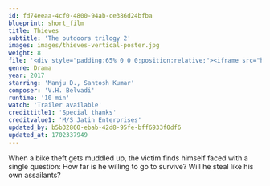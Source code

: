 ```yaml
---
id: fd74eeaa-4cf0-4800-94ab-ce386d24bfba
blueprint: short_film
title: Thieves
subtitle: 'The outdoors trilogy 2'
images: images/thieves-vertical-poster.jpg
weight: 8
file: '<div style="padding:65% 0 0 0;position:relative;"><iframe src="https://player.vimeo.com/video/150644218?color=ffffff&title=0&byline=0&portrait=0" style="position:absolute;top:0;left:0;width:100%;height:100%;" frameborder="0" allow="autoplay; fullscreen" allowfullscreen></iframe></div><script src="https://player.vimeo.com/api/player.js"></script>'
genre: Drama
year: 2017
starring: 'Manju D., Santosh Kumar'
composer: 'V.H. Belvadi'
runtime: '10 min'
watch: 'Trailer available'
credittitle1: 'Special thanks'
creditvalue1: 'M/S Jatin Enterprises'
updated_by: b5b32860-ebab-42d8-95fe-bff6933f0df6
updated_at: 1702337949
---
```

When a bike theft gets muddled up, the victim finds himself faced with a single question: How far is he willing to go to survive? Will he steal like his own assailants?
